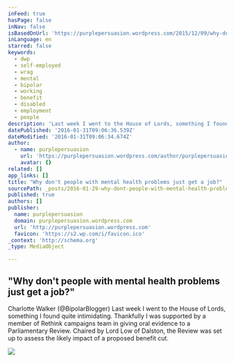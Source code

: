 ```yaml
---
inFeed: true
hasPage: false
inNav: false
isBasedOnUrl: 'https://purplepersuasion.wordpress.com/2015/12/09/why-dont-people-with-mental-health-problems-just-get-a-job/'
inLanguage: en
starred: false
keywords:
  - dwp
  - self-employed
  - wrag
  - mental
  - bipolar
  - working
  - benefit
  - disabled
  - employment
  - people
description: 'Last week I went to the House of Lords, something I found quite intimidating. Thankfully I was supported by a member of Rethink campaigns team in giving oral evidence to a Parliamentary Review. Chaired by Lord Low of Dalston, the Review was set up to assess the likely impact of a proposed benefit cut.'
datePublished: '2016-01-31T09:06:36.539Z'
dateModified: '2016-01-31T09:06:34.674Z'
author:
  - name: purplepersuasion
    url: 'https://purplepersuasion.wordpress.com/author/purplepersuasion/'
    avatar: {}
related: []
app_links: []
title: "Why don't people with mental health problems just get a job?"
sourcePath: _posts/2016-01-29-why-dont-people-with-mental-health-problems-just-get-a-job.md
published: true
authors: []
publisher:
  name: purplepersuasion
  domain: purplepersuasion.wordpress.com
  url: 'http://purplepersuasion.wordpress.com'
  favicon: 'https://s2.wp.com/i/favicon.ico'
_context: 'http://schema.org'
_type: MediaObject

---
```

<article style=""><h1>"Why don't people with mental health problems just get a job?"</h1><p>Charlotte Walker (@BipolarBlogger) Last week I went to the House of Lords, something I found quite intimidating. Thankfully I was supported by a member of Rethink campaigns team in giving oral evidence to a Parliamentary Review. Chaired by Lord Low of Dalston, the Review was set up to assess the likely impact of a proposed benefit cut.</p><img src="https://s3-us-west-2.amazonaws.com/the-grid-img/p/92ee78c6829cc9c183fc284886c28fa056a0bc3f.png" /></article>